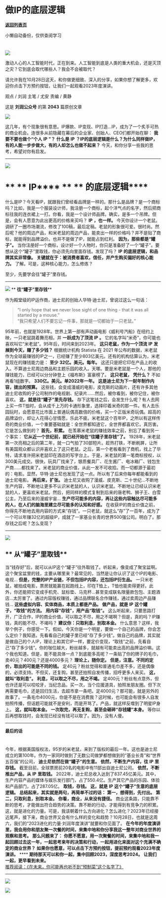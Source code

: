 # 做IP的底层逻辑

[**返回列表页**](/gzh/刘润)

小懒自动备份，仅供查阅学习

#
![](https://mmbiz.qpic.cn/sz_mmbiz_jpg/Eia1pKbzLGbQ05rqf4tHyB6X44YvIRZf7ciayibtRy0rVSib8CQjW35A8ibcicFzDvdSceZ3wxRFa7icOhIMKPHicVnvEw/640?wx_fmt=jpeg&wxfrom;=5&wx;_lazy=1&wx;_co=1)

  

激动人心的人工智能时代，正在到来。人工智能到底是人类的重大机会，还是灭顶之灾？它到底会取代哪些人？我会不会被取代？

请允许我在10月28日这天，和你做更细致、深入的分享，如果你想了解更多，欢迎你点击下方预约按钮，让我们一起观看2023年度演讲。

  

  

观点 / 刘润 主笔 / 尤安 责编 / 黄静

这是 **刘润公众号** 的第 **2043** 篇原创文章

![](https://mmbiz.qpic.cn/sz_mmbiz_png/Eia1pKbzLGbSZ57HPo7A5mhKzhKlg5AokaIREqaw64oGKpiaSg9pz2EjBp3ZRqWY1KtKS3jGJY8tT6KuU1elczBQ/640?wx_fmt=png&wxfrom;=5&wx;_lazy=1&wx;_co=1)

这几年，有个现象很有意思。IP爆款、IP变现、IP打造…IP，成为了一个炙手可热的商业机会。连很多从前隐藏在幕后的企业家、创始人、CEO们都开始在聊：
**我要不要也做个“个人** **IP** **”？** **什么是** **IP**
**？IP的底层逻辑是什么？为什么同样做IP，有的人能一步步做大，有的人却怎么也做不起来？** 今天，和你分享一些我的思考，希望对你有启发。  
  

* * *

  

![](https://mmbiz.qpic.cn/sz_mmbiz_png/Eia1pKbzLGbR54NB2EHo6d8Wh5KMHf2P9XqSszbficZ26TsINy3dK0dAX2icZcMQ9EOzEeyjHN2d0JvJ3hprbRzKQ/640?wx_fmt=png&wxfrom;=5&wx;_lazy=1&wx;_co=1)

#  ** ** **IP****** ** ** **的底层逻辑******

什么是IP？今天看IP，就跟我们曾经看品牌是一样的。那什么是品牌？是一个商标吗？比如，我是一个服装设计师，我注册一个商标，起个洋气点的名字，然后把商标往我的连衣裙上一打。你看，我是一个设计师品牌。确实，是多一个吊牌。但是，会有人愿意为此出更高的价格来买吗？
**IP** **，也一样。**
今天你设计一个老鼠。调研了一圈市场潮流，修改了100稿，最后定稿。老鼠的形象很可爱。很时尚。然后呢？他的周边产品，和米老鼠的周边产品，能卖出一样的价格吗？并不是贴了商标，就能得到品牌溢价。也并不是做了IP，就能占到红利。
**因为，那些都是“罐子”。** 当你注册好一个商标，设计好一个人物时，你只是准备好了一个“罐子”。要想从这个“罐子”里取钱，你必须先向里面存钱。发现了吗？
**IP** **的底层逻辑，和品牌其实非常像。** **关键就在于：被消费者喜欢，信任，并产生购买偏好的核心能力。**
了解。可是，这种核心能力，怎么修炼？

至少，先要学会往“罐子”里存钱。  
  

* * *

  
![](https://mmbiz.qpic.cn/sz_mmbiz_png/Eia1pKbzLGbR54NB2EHo6d8Wh5KMHf2P9xWMUb0YWXZ8JlIhIFSUkwUjg87QiacbZlmvwwicwGYJv4DwweuQsPhug/640?wx_fmt=png&wxfrom;=5&wx;_lazy=1&wx;_co=1)
** **往“罐子”里存钱****

  
作为殿堂级的IP运作商，迪士尼的创始人华特·迪士尼，曾说过这么一句话：

> “I only hope that we never lose sight of one thing - that it was all started
> by a mouse.”  
> “我只希望人们不要忘记一件事，那就是一切都始于一只老鼠。”

95年前，也就是1928年。世界上第一部有声动画电影《威利号汽船》在纽约上映，一只老鼠跳着舞亮相，并 **一跃成为了顶流** **IP** **。**
它的名字叫“米奇”，你可能也喜欢叫它“米老鼠”。95年后，时间来到2023年。 **这只老鼠，作为一个顶流** **IP**
**发展到今天，赚了多少钱？** 根据统计机构 Statista 在 2021
年公布的数据，米老鼠作为全球最赚钱的IP之一，已经赚了至少803亿美元。还有的机构估算认为，米老鼠现在的赚钱能力是： **至少**
**32亿。美元。每年。**
这还只是把它印在产品上的收入。不算迪士尼周边商品和主题乐园的收入。天哪。要是米老鼠是一个人，那他的赚钱能力，已经可以分分钟登上《福布斯》富豪榜了。
**这只老鼠，** **凭什么？** 不如再看1组数字。 **330亿。美元。单2022年一年。** **这是迪士尼为下一财年制作内容，拨出的预算。**
这些钱，会变成漫威的电影，皮克斯的动画片，还有许多其他迪士尼收购的子公司制作的电视剧、纪录片…...然后，被你看到，被你记住，被你喜欢。
**这，就是往“罐子”里先存钱。**
存下这笔钱之后，会发生什么呢？有人去网上买一件T恤时，会从成千上万的卡通形象里，选择印着米奇的那一件。有人去乐园玩时，会愿意花比市面上普通玩偶高数倍的价格，买一个正版米奇玩偶。超高的品牌溢价，却让人花得心甘情愿，乐此不疲。米老鼠这个百年IP，之所以有这样传奇的商业价值，一个重要基础就是：全世界都知道它，全世界都喜欢它。真厉害。它是怎么做到的？
**首先，积累。** 在羡慕米老鼠的赚钱效率之前，别忘了看到另一个事实： **它从近一个世纪前，就已经开始在“往罐子里存钱”了。**
1928年，米老鼠第一次亮相之后的第二年，就一口气拍了30部短片。趁热打铁，不断刷屏，让所有美国观众都认识并喜欢上了这只老鼠。之后，第一个老板看到了商机，找上了华特，请求准许把米老鼠印在酒店的写字台上。于是，米老鼠的第一笔商标授权，以300美元成交。很快，玩具厂找来了，银质餐具厂、花生酱厂、电冰箱厂、钱包生产商……都找来了。米老鼠的商业价值，从此一发不可收拾。而一切都源于最初的：电影。显然，华特·迪士尼也发现了这一点。所以有了后来你每年都能看到的迪士尼电影。
**再后来，扩张。**
迪士尼又收购了漫威、皮克斯、二十世纪…不断地生产内容，不断地让更多不认识米老鼠的人，认识米老鼠。不断地让已经认识米老鼠的人，更喜欢米老鼠。然后，把同样的模式复制到后来的唐老鸭、狮子王、白雪公主，乃至后来的漫威宇宙…
**生产尽可能多的内容，再让这些内容触达尽可能多的人，在人们的脑海里建立尽可能多的认知和好感。**
在收获IP的商业价值之前，你得先不断地去用内容的方式来“存钱”。一只老鼠，就这么“存”了一百年，成为了一个可以年赚32亿的超级IP，成就了一家基业长青的世界500强公司。明白了。那存钱之后呢？怎么变现？  
  

* * *

  

![](https://mmbiz.qpic.cn/sz_mmbiz_png/Eia1pKbzLGbR54NB2EHo6d8Wh5KMHf2P9PNytZeTYNcdbDzLLPLQfbm4FibvCiak8JicafibTibmS5CGjhEeFFNN4ZrQ/640?wx_fmt=png&wxfrom;=5&wx;_lazy=1&wx;_co=1)

##  ** **从“罐子”里取钱****

  
当“钱存好”后，就可以从IP这个“罐子”往外取钱了。听起来，像变成了聚宝盆啊。这个聚宝盆里的钱，主要从哪里来？最常见的，当然是让你认识了这个IP的电影、电视...
**但是，完整的IP产业链，不但包括IP内容，还包括IP衍生品。**
一只米老鼠，被拍成电影，票房就能赢在起跑线上，印在T恤上，T恤也能卖得更好。此外，你还能把它变成手机壳、鼠标垫、马克杯…甚至变成联名限量款包包、主题酒店…太厉害了。通过内容版权赚钱，通过品牌联名合作赚钱，通过卖周边产品赚钱…
**这些虚拟内容、实体商品，本质上都是产品。** **做产品，就是** **IP** **这个罐子，“取钱”的方法。**
**用内容“存钱”，用产品“取钱”。**
这么听起来，只要思路打开，广泛合作，IP的商业价值，可以取之不尽，用之不竭啊？但是，真的吗？IP赚钱，真的能不尽、不竭吗？
**建议你：只取利息，别取本金。**
什么意思？这样，我举个例子，你感受一下。假如，今天你是一个明星，要做一个自己的品牌，你会怎么定价？我知道。先看看自己的罐子里已经“存了多少钱”。做自己的品牌，其实就是做自己的个人IP，理论上和其它IP一样，要定价变现，“取钱”之前，先看自己“存了多少钱”。你的咖位越大，粉丝越多，就越有可能卖出高的品牌溢价嘛。这个我也知道。但是，能不能具体一点？到底能多高呢？一条贴了你的牌子的毛巾，卖40元？400元？还是4000多元？
**理论上，随你定。** **但是，注意。不同的定价，取出的可能是不同的钱。**
定40元？粉丝觉得和普通毛巾差不多，还是偶像的，必须支持。不但买，还复购，甚至还拍照自发传播，招呼更多人来买。 **这，就叫“取利息”。**
**利息，可以取之不尽，用之不竭。**
定400元？粉丝有点意外，但也许还是可以咬咬牙，当纪念品，买一次，当个应援道具，拍照发朋友圈。但下次再需要毛巾，还是回归生活，去超市拿一条吧。定4000元？那可能，就是另外的故事了。一条毛巾4000元，你是不是在消费我？这时候，也可能会有很多人自发拍照传播，但话题可能就不是安利，而是开骂了。产品，就这样反噬到了明星IP身上。
**这，就叫取本金。** **一次取完，再无复购，甚至会砸碎“存钱罐”本身。** 等你以后再想取钱时，会发现已经没有钱可以取了。因为，没有人傻。  

* * *

  
 **最后的话**  

##

##

#

今年，根据美国版权法，95岁的米老鼠，来到了版权的最后一年。这也是迪士尼成立的第100年。作为一家同时做到了无数公司做梦都想做到的“基业长青”和“世界五百强”的公司，
**迪士尼依然在做“罐子”的生意。** **依然，不断生产内容，往** **IP** **里存钱。**
截至目前，全球票房前20名的电影中有11部出自迪士尼公司。 **依然，不断推出产品，从** **IP** **里取钱。**
2022年，迪士尼总收入达到了837.45亿美元。其中，生产内容产品的媒体与娱乐发行部门，占了550.4亿。生产其它产品的乐园、体验和产品部门，占了287.05亿。
**取钱，存钱。** **这，就是** **IP** **这个“罐子”生意的底层逻辑。** **总结起来，其实就是两句，再简单不过的话：**
**第一，想得到，先付出。** **第二，只取利息，别取本金。** **你看，商业，从来没有捷径。**
商业这条路，只能靠不断的思考，才能做出符合趋势的决策。靠不断的行动，才能得到有竞争力的积累。这，就是进化的力量。可是，我该朝着什么方向进化？怎么进化？2023年已经接近尾声，接下来，商业世界又会有什么样的变化和趋势？10月28日，也就是这周六，我们的“2023进化的力量·刘润年度演讲”就要和你见面了。
**在今年的年度演讲里，我会用你和朋友聚一次餐的时间，来集中地和你分享我这一整年对商业世界的观察和思考。** **那么问题来了：**
**你愿不愿意，用一次聚餐的时间，来集中地和我一起回顾过去这一年，一起思考来年的决策和行动，一起用进化来面对这个充满不确定的商业世界？**
**如果你也愿意，可以点击下方预约按钮，提前预约观看2023年度演讲。** **** **期待那天可以和你一起，集中回顾2023，深度思考2024。**
**让我们一起，更早看到未来。**  
[
推荐阅读：](https://mp.weixin.qq.com/s?__biz=MjM5NjM5MjQ4MQ==&mid=2651719788&idx=2&sn=a018073494ef6c7f849ba4a684fff5c5&chksm=bd1353228a64da3442f8aa2b30872219864d030b47746024c82ef3926701305aaba538f4736b&token=1402151745&lang=zh_CN&scene=21#wechat_redirect)[《在未来，你可能再也听不到“预制菜”这个名字了》](https://mp.weixin.qq.com/s?__biz=MjM5NjM5MjQ4MQ==&mid=2651719788&idx=2&sn=a018073494ef6c7f849ba4a684fff5c5&chksm=bd1353228a64da3442f8aa2b30872219864d030b47746024c82ef3926701305aaba538f4736b&token=1402151745&lang=zh_CN&scene=21#wechat_redirect)

* * *

  

[![](https://mmbiz.qpic.cn/sz_mmbiz_gif/Eia1pKbzLGbScoC5y7V7XCjpHsucM9A2nicqnAe9vd4jGCIicoSolErTG6zxHiaD5NB1BImEX9MdOWAZXRicUicDeKNQ/640?wx_fmt=gif&wxfrom;=5&wx;_lazy=1&wx;_co=1)]()

![](https://mmbiz.qpic.cn/sz_mmbiz_png/Eia1pKbzLGbRgibqYvh1ohJRdKH1jExjbu63oZfibra73ZWJOYVa1uicko6N7IkLibvP4ULzIruEiciaEiaViaWgunxWPRw/640?wx_fmt=png&wxfrom;=5&wx;_lazy=1&wx;_co=1)


